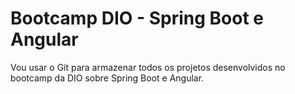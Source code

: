 # Bootcamp DIO - Spring Boot e Angular
Vou usar o Git para armazenar todos os projetos desenvolvidos no bootcamp da DIO sobre Spring Boot e Angular.
